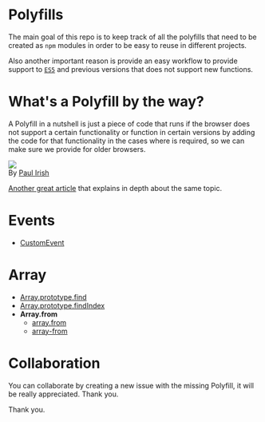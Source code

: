 # Polyfills

The main goal of this repo is to keep track of all the polyfills that
need to be created as `npm` modules in order to be easy to reuse in
different projects.  

Also another important reason is provide an easy workflow to provide
support to [`ES5`](http://www.ecma-international.org/ecma-262/5.1/#sec-10.1.1) and
previous versions that does not support new functions.

# What's a Polyfill by the way?

A Polyfill in a nutshell is just a piece of code that runs if the
browser does not support a certain functionality or function in certain
versions by adding the code for that functionality in the cases where is
required, so we can make sure we provide for older browsers.   

![](http://www.paulirish.com/i/7570.png)  
By [Paul Irish](http://www.paulirish.com/)  

[Another great article](https://remysharp.com/2010/10/08/what-is-a-polyfill) that
explains in depth about the same topic.

# Events
- [CustomEvent](https://github.com/jsPolyfill/CustomEvent)

# Array

- [Array.prototype.find](https://github.com/jsPolyfill/Array.prototype.find)
- [Array.prototype.findIndex](https://github.com/jsPolyfill/Array.prototype.findIndex)
- **Array.from**
  - [array.from](https://www.npmjs.com/package/array.from)
  - [array-from](https://www.npmjs.com/package/array-from)

# Collaboration

You can collaborate by creating a new issue with the missing Polyfill, it 
will be really appreciated. Thank you.

Thank you.
